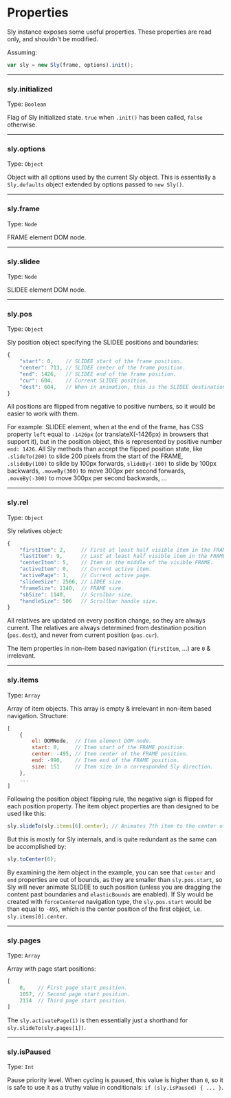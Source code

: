 # Properties

Sly instance exposes some useful properties. These properties are read only, and shouldn't be modified.

Assuming:

```js
var sly = new Sly(frame, options).init();
```

---

### sly.initialized

Type: `Boolean`

Flag of Sly initialized state. `true` when `.init()` has been called, `false` otherwise.

---

### sly.options

Type: `Object`

Object with all options used by the current Sly object. This is essentially a `Sly.defaults` object extended by options passed to `new Sly()`.

---

### sly.frame

Type: `Node`

FRAME element DOM node.

---

### sly.slidee

Type: `Node`

SLIDEE element DOM node.

---

### sly.pos

Type: `Object`

Sly position object specifying the SLIDEE positions and boundaries:

```js
{
	"start": 0,    // SLIDEE start of the frame position.
	"center": 713, // SLIDEE center of the frame position.
	"end": 1426,   // SLIDEE end of the frame position.
	"cur": 604,    // Current SLIDEE position.
	"dest": 604,   // When in animation, this is the SLIDEE destination position.
}
```

All positions are flipped from negative to positive numbers, so it would be easier to work with them.

For example: SLIDEE element, when at the end of the frame, has CSS property `left` equal to `-1426px` (or translateX(-1426px) in browsers that support it), but in the position object, this is represented by positive number `end: 1426`. All Sly methods than accept the flipped position state, like `.slideTo(200)` to slide 200 pixels from the start of the FRAME, `.slideBy(100)` to slide by 100px forwards, `slideBy(-100)` to slide by 100px backwards, `.moveBy(300)` to move 300px per second forwards, `.moveBy(-300)` to move 300px per second backwards, ...

---

### sly.rel

Type: `Object`

Sly relatives object:

```js
{
	"firstItem": 2,     // First at least half visible item in the FRAME.
	"lastItem": 9,      // Last at least half visible item in the FRAME.
	"centerItem": 5,    // Item in the middle of the visible FRAME.
	"activeItem": 0,    // Current active item.
	"activePage": 1,    // Current active page.
	"slideeSize": 2566, // LIDEE size.
	"frameSize": 1140,  // FRAME size.
	"sbSize": 1140,     // Scrolbar size.
	"handleSize": 506   // Scrollbar handle size.
}
```

All relatives are updated on every position change, so they are always current. The relatives are always determined from destination position (`pos.dest`), and never from current position (`pos.cur`).

The item properties in non-item based navigation (`firstItem`, ...) are `0` & irrelevant.

---

### sly.items

Type: `Array`

Array of item objects. This array is empty & irrelevant in non-item based navigation. Structure:

```js
[
	{
		el: DOMNode,  // Item element DOM node.
		start: 0,     // Item start of the FRAME position.
		center: -495, // Item center of the FRAME position.
		end: -990,    // Item end of the FRAME position.
		size: 151     // Item size in a corresponded Sly direction.
	},
	...
]
```

Following the position object flipping rule, the negative sign is flipped for each position property. The item object properties are than designed to be used like this:

```js
sly.slideTo(sly.items[6].center); // Animates 7th item to the center of the FRAME
```

But this is mostly for Sly internals, and is quite redundant as the same can be accomplished by:

```js
sly.toCenter(6);
```

By examining the item object in the example, you can see that `center` and `end` properties are out of bounds, as they are smaller than `sly.pos.start`, so Sly will never animate SLIDEE to such position (unless you are dragging the content past boundaries and `elasticBounds` are enabled). If Sly would be created with `forceCentered` navigation type, the `sly.pos.start` would be than equal to `-495`, which is the center position of the first object, i.e. `sly.items[0].center`.

---

### sly.pages

Type: `Array`

Array with page start positions:

```js
[
	0,    // First page start position.
	1057, // Second page start position.
	2114  // Third page start position.
]
```

The `sly.activatePage(1)` is then essentially just a shorthand for `sly.slideTo(sly.pages[1])`.

---

### sly.isPaused

Type: `Int`

Pause priority level. When cycling is paused, this value is higher than `0`, so it is safe to use it as a truthy value in conditionals: `if (sly.isPaused) { ... }`.